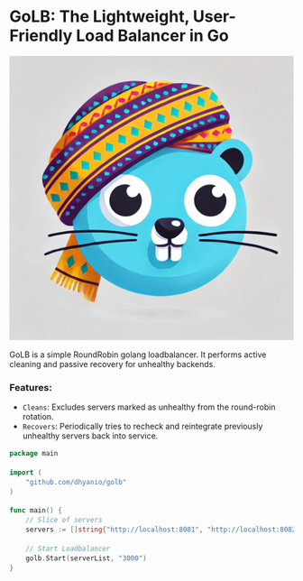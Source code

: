# GoLB: The Lightweight, User-Friendly Load Balancer in Go
<img src="./doc/golb.png" alt="Discache" width="700"/>

GoLB is a simple RoundRobin golang loadbalancer. It performs active cleaning and passive recovery for unhealthy   backends.

### Features:

- `Cleans`: Excludes servers marked as unhealthy from the round-robin rotation.
- `Recovers`: Periodically tries to recheck and reintegrate previously unhealthy servers back into service.

```go
package main

import (
    "github.com/dhyanio/golb"
)

func main() {
    // Slice of servers
	servers := []string{"http://localhost:8081", "http://localhost:8082"}

    // Start Loadbalancer
	golb.Start(serverList, "3000")
}
```
